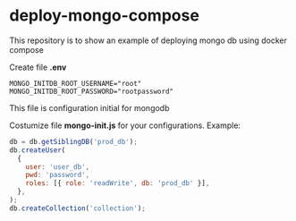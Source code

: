 # deploy-mongo-compose

This repository is to show an example of deploying mongo db using docker compose

Create file **.env**

```
MONGO_INITDB_ROOT_USERNAME="root"
MONGO_INITDB_ROOT_PASSWORD="rootpassword"
```

This file is configuration initial for mongodb

Costumize file **mongo-init.js** for your configurations. Example: 

```js
db = db.getSiblingDB('prod_db');
db.createUser(
  {
    user: 'user_db',
    pwd: 'password',
    roles: [{ role: 'readWrite', db: 'prod_db' }],
  },
);
db.createCollection('collection');
```